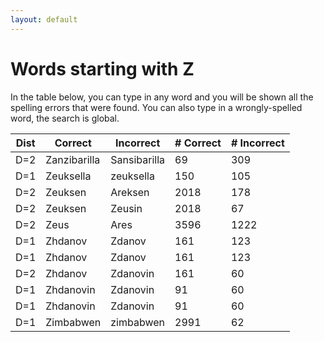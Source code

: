 ```yaml
---
layout: default
---
```


# Words starting with Z

In the table below, you can type in any word and you will be shown all the spelling errors that were found. You can also type in a wrongly-spelled word, the search is global.

<table id="spelltable" class="display">
<thead>
<tr>
<th>Dist</th>
<th>Correct</th>
<th>Incorrect</th>
<th># Correct</th>
<th># Incorrect</th>
</tr>
</thead>
<tbody>

<tr><td>D=2</td><td>Zanzibarilla</td><td>Sansibarilla</td><td>69</td><td>309</td></tr>

<tr><td>D=1</td><td>Zeuksella</td><td>zeuksella</td><td>150</td><td>105</td></tr>

<tr><td>D=2</td><td>Zeuksen</td><td>Areksen</td><td>2018</td><td>178</td></tr>

<tr><td>D=2</td><td>Zeuksen</td><td>Zeusin</td><td>2018</td><td>67</td></tr>

<tr><td>D=2</td><td>Zeus</td><td>Ares</td><td>3596</td><td>1222</td></tr>

<tr><td>D=1</td><td>Zhdanov</td><td>Zdanov</td><td>161</td><td>123</td></tr>

<tr><td>D=1</td><td>Zhdanov</td><td>Zdanov</td><td>161</td><td>123</td></tr>

<tr><td>D=2</td><td>Zhdanov</td><td>Zdanovin</td><td>161</td><td>60</td></tr>

<tr><td>D=1</td><td>Zhdanovin</td><td>Zdanovin</td><td>91</td><td>60</td></tr>

<tr><td>D=1</td><td>Zhdanovin</td><td>Zdanovin</td><td>91</td><td>60</td></tr>

<tr><td>D=1</td><td>Zimbabwen</td><td>zimbabwen</td><td>2991</td><td>62</td></tr>

</tbody>
</table>

<script type="text/javascript">
$(document).ready( function () {
    $('#spelltable').DataTable({ "autoFill": true,  "pageLength": 200, "lengthMenu": [ 50, 200, 500 ] });
} );
</script>

